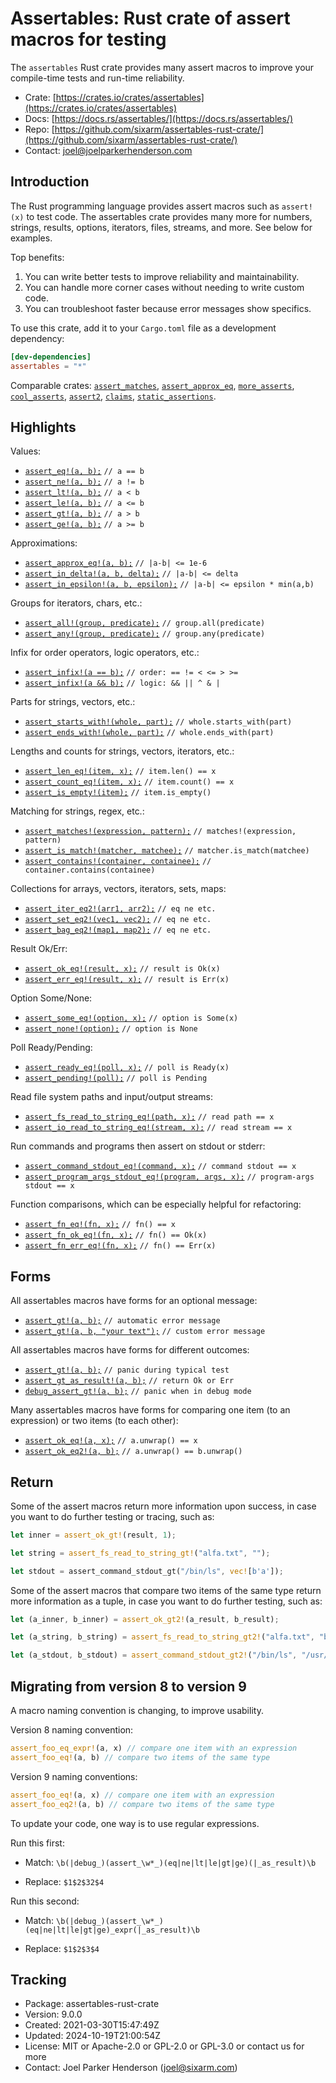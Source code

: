 # Assertables: Rust crate of assert macros for testing

The `assertables` Rust crate provides many assert macros to improve your
compile-time tests and run-time reliability.

* Crate: [https://crates.io/crates/assertables](https://crates.io/crates/assertables)
* Docs: [https://docs.rs/assertables/](https://docs.rs/assertables/)
* Repo: [https://github.com/sixarm/assertables-rust-crate/](https://github.com/sixarm/assertables-rust-crate/)
* Contact: [joel@joelparkerhenderson.com](mailto:joel@joelparkerhenderson.com)


## Introduction

The Rust programming language provides assert macros such as `assert!(x)` to
test code. The assertables crate provides many more for numbers, strings,
results, options, iterators, files, streams, and more. See below for examples.

Top benefits:

1. You can write better tests to improve reliability and maintainability.
2. You can handle more corner cases without needing to write custom code.
3. You can troubleshoot faster because error messages show specifics.

To use this crate, add it to your `Cargo.toml` file as a development dependency:

```toml
[dev-dependencies]
assertables = "*"
```

Comparable crates:
    [`assert_matches`](https://crates.io/crates/assert_matches),
    [`assert_approx_eq`](https://crates.io/crates/assert_approx_eq),
    [`more_asserts`](https://crates.io/crates/more_asserts),
    [`cool_asserts`](https://crates.io/crates/cool_asserts),
    [`assert2`](https://crates.io/crates/assert2),
    [`claims`](https://crates.io/crates/claims),
    [`static_assertions`](https://crates.io/crates/static_assertions).

## Highlights

Values:

* [`assert_eq!(a, b);`](https://docs.rs/assertables/9.0.0/assertables/assert_eq) `// a == b`
* [`assert_ne!(a, b);`](https://docs.rs/assertables/9.0.0/assertables/assert_ne) `// a != b`
* [`assert_lt!(a, b);`](https://docs.rs/assertables/9.0.0/assertables/assert_lt) `// a < b`
* [`assert_le!(a, b);`](https://docs.rs/assertables/9.0.0/assertables/assert_le) `// a <= b`
* [`assert_gt!(a, b);`](https://docs.rs/assertables/9.0.0/assertables/assert_gt) `// a > b`
* [`assert_ge!(a, b);`](https://docs.rs/assertables/9.0.0/assertables/assert_ge) `// a >= b`

Approximations:

* [`assert_approx_eq!(a, b);`](https://docs.rs/assertables/9.0.0/assertables/assert_approx/assert_approx_eq) `// |a-b| <= 1e-6`
* [`assert_in_delta!(a, b, delta);`](https://docs.rs/assertables/9.0.0/assertables/assert_in/assert_in_delta) `// |a-b| <= delta`
* [`assert_in_epsilon!(a, b, epsilon);`](https://docs.rs/assertables/9.0.0/assertables/assert_in/assert_in_epsilon) `// |a-b| <= epsilon * min(a,b)`

Groups for iterators, chars, etc.:

* [`assert_all!(group, predicate);`](https://docs.rs/assertables/9.0.0/assertables/assert_all) `// group.all(predicate)`
* [`assert_any!(group, predicate);`](https://docs.rs/assertables/9.0.0/assertables/assert_any) `// group.any(predicate)`

Infix for order operators, logic operators, etc.:

* [`assert_infix!(a == b);`](https://docs.rs/assertables/9.0.0/assertables/assert_infix) `// order: == != < <= > >=`
* [`assert_infix!(a && b);`](https://docs.rs/assertables/9.0.0/assertables/assert_infix) `// logic: && || ^ & |`

Parts for strings, vectors, etc.:

* [`assert_starts_with!(whole, part);`](https://docs.rs/assertables/9.0.0/assertables/assert_starts_with) `// whole.starts_with(part)`
* [`assert_ends_with!(whole, part);`](https://docs.rs/assertables/9.0.0/assertables/assert_ends_with) `// whole.ends_with(part)`

Lengths and counts for strings, vectors, iterators, etc.:

* [`assert_len_eq!(item, x);`](https://docs.rs/assertables/9.0.0/assertables/assert_len/assert_len_eq) `// item.len() == x`
* [`assert_count_eq!(item, x);`](https://docs.rs/assertables/9.0.0/assertables/assert_count/assert_count_eq) `// item.count() == x`
* [`assert_is_empty!(item);`](https://docs.rs/assertables/9.0.0/assertables/assert_is_empty/assert_is_empty) `// item.is_empty()`

Matching for strings, regex, etc.:

* [`assert_matches!(expression, pattern);`](https://docs.rs/assertables/9.0.0/assertables/assert_matches) `// matches!(expression, pattern)`
* [`assert_is_match!(matcher, matchee);`](https://docs.rs/assertables/9.0.0/assertables/assert_is_match) `// matcher.is_match(matchee)`
* [`assert_contains!(container, containee);`](https://docs.rs/assertables/9.0.0/assertables/assert_contains) `// container.contains(containee)`

Collections for arrays, vectors, iterators, sets, maps:

* [`assert_iter_eq2!(arr1, arr2);`](https://docs.rs/assertables/9.0.0/assertables/assert_iter) `// eq ne etc.`
* [`assert_set_eq2!(vec1, vec2);`](https://docs.rs/assertables/9.0.0/assertables/assert_set) `// eq ne etc.`
* [`assert_bag_eq2!(map1, map2);`](https://docs.rs/assertables/9.0.0/assertables/assert_bag) `// eq ne etc.`

Result Ok/Err:

* [`assert_ok_eq!(result, x);`](https://docs.rs/assertables/9.0.0/assertables/assert_ok/assert_ok_eq) `// result is Ok(x)`
* [`assert_err_eq!(result, x);`](https://docs.rs/assertables/9.0.0/assertables/assert_err/assert_err_eq) `// result is Err(x)`

Option Some/None:

* [`assert_some_eq!(option, x);`](https://docs.rs/assertables/9.0.0/assertables/assert_some/assert_some_eq) `// option is Some(x)`
* [`assert_none!(option);`](https://docs.rs/assertables/9.0.0/assertables/assert_none/assert_none) `// option is None`

Poll Ready/Pending:

* [`assert_ready_eq!(poll, x);`](https://docs.rs/assertables/9.0.0/assertables/assert_ready/assert_ready_eq) `// poll is Ready(x)`
* [`assert_pending!(poll);`](https://docs.rs/assertables/9.0.0/assertables/assert_pending/assert_pending) `// poll is Pending`

Read file system paths and input/output streams:

* [`assert_fs_read_to_string_eq!(path, x);`](https://docs.rs/assertables/9.0.0/assertables/assert_fs_read_to_string_eq) `// read path == x`
* [`assert_io_read_to_string_eq!(stream, x);`](https://docs.rs/assertables/9.0.0/assertables/assert_io_read_to_string) `// read stream == x`

Run commands and programs then assert on stdout or stderr:

* [`assert_command_stdout_eq!(command, x);`](https://docs.rs/assertables/9.0.0/assertables/assert_command) `// command stdout == x`
* [`assert_program_args_stdout_eq!(program, args, x);`](https://docs.rs/assertables/9.0.0/assertables/assert_program_args) `// program-args stdout == x`

Function comparisons, which can be especially helpful for refactoring:

* [`assert_fn_eq!(fn, x);`](https://docs.rs/assertables/9.0.0/assertables/assert_fn) `// fn() == x`
* [`assert_fn_ok_eq!(fn, x);`](https://docs.rs/assertables/9.0.0/assertables/assert_fn_ok) `// fn() == Ok(x)`
* [`assert_fn_err_eq!(fn, x);`](https://docs.rs/assertables/9.0.0/assertables/assert_fn_err) `// fn() == Err(x)`


## Forms

All assertables macros have forms for an optional message:

* [`assert_gt!(a, b);`](https://docs.rs/assertables/9.0.0/assertables/macro.assert_gt.html) `// automatic error message`
* [`assert_gt!(a, b, "your text");`](https://docs.rs/assertables/9.0.0/assertables/macro.assert_gt.html) `// custom error message`

All assertables macros have forms for different outcomes:

* [`assert_gt!(a, b);`](https://docs.rs/assertables/9.0.0/assertables/macro.assert_gt.html) `// panic during typical test`
* [`assert_gt_as_result!(a, b);`](https://docs.rs/assertables/9.0.0/assertables/macro.assert_gt_as_result.html) `// return Ok or Err`
* [`debug_assert_gt!(a, b);`](https://docs.rs/assertables/9.0.0/assertables/macro.debug_assert_gt.html) `// panic when in debug mode`

Many assertables macros have forms for comparing one item (to an expression) or two items (to each other):

* [`assert_ok_eq!(a, x);`](https://docs.rs/assertables/9.0.0/assertables/macro.assert_ok_eq.html) `// a.unwrap() == x`
* [`assert_ok_eq2!(a, b);`](https://docs.rs/assertables/9.0.0/assertables/macro.assert_ok_eq2.html) `// a.unwrap() == b.unwrap()`


## Return

Some of the assert macros return more information upon success, in case you want to do further testing or tracing, such as:

```rust
let inner = assert_ok_gt!(result, 1);

let string = assert_fs_read_to_string_gt!("alfa.txt", "");

let stdout = assert_command_stdout_gt("/bin/ls", vec![b'a']);
```

Some of the assert macros that compare two items of the same type return more information as a tuple, in case you want to do further testing, such as:

```rust
let (a_inner, b_inner) = assert_ok_gt2!(a_result, b_result);

let (a_string, b_string) = assert_fs_read_to_string_gt2!("alfa.txt", "bravo.txt");

let (a_stdout, b_stdout) = assert_command_stdout_gt2!("/bin/ls", "/usr/bin/ls");
```


## Migrating from version 8 to version 9

A macro naming convention is changing, to improve usability.

Version 8 naming convention:

```rust
assert_foo_eq_expr!(a, x) // compare one item with an expression
assert_foo_eq!(a, b) // compare two items of the same type
```

Version 9 naming conventions:

```rust
assert_foo_eq!(a, x) // compare one item with an expression
assert_foo_eq2!(a, b) // compare two items of the same type
```

To update your code, one way is to use regular expressions.

Run this first:

* Match: `\b(|debug_)(assert_\w*_)(eq|ne|lt|le|gt|ge)(|_as_result)\b`

* Replace: `$1$2$32$4`

Run this second:

* Match: `\b(|debug_)(assert_\w*_)(eq|ne|lt|le|gt|ge)_expr(|_as_result)\b`

* Replace: `$1$2$3$4`


## Tracking

* Package: assertables-rust-crate
* Version: 9.0.0
* Created: 2021-03-30T15:47:49Z
* Updated: 2024-10-19T21:00:54Z
* License: MIT or Apache-2.0 or GPL-2.0 or GPL-3.0 or contact us for more
* Contact: Joel Parker Henderson (joel@sixarm.com)
